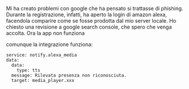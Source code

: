Mi ha creato problemi con google che ha pensato si trattasse di phishing. Durante la registrazione, infatti, ha aperto la login di amazon alexa, facendola comparire come se fosse prodotta dal mio server locale. 
Ho chiesto una revisione a google search console, che spero che venga accolta. Ora la app non funziona

comunque la integrazione funziona:
```
service: notify.alexa_media
data:
  data:
    type: tts
  message: Rilevata presenza non riconosciuta.
  target: media_player.xxx
```
